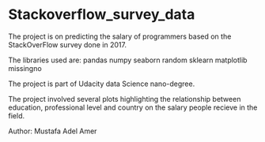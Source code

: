 # Stackoverflow_survey_data

The project is on predicting the salary of programmers based on the StackOverFlow survey done in 2017.

The libraries used are:
	pandas
	numpy
	seaborn
	random
	sklearn
	matplotlib
	missingno
	

The project is part of Udacity data Science nano-degree. 

The project involved several plots highlighting the relationship between education, professional level and country on the salary people recieve in the field. 

Author:
Mustafa Adel Amer
